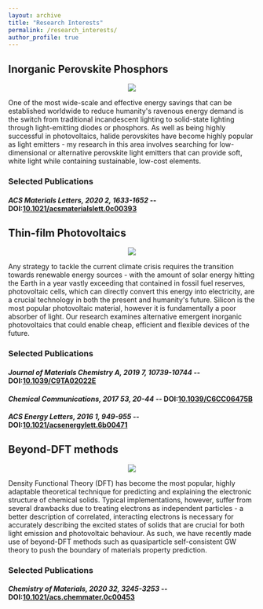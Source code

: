 ```yaml
---
layout: archive
title: "Research Interests"
permalink: /research_interests/
author_profile: true
---
```


## Inorganic Perovskite Phosphors

<center><img src="{{ site.baseurl }}/assets/tio2-codoping-toc.png"  width="auto" width="300" /></center>

One of the most wide-scale and effective energy savings that can be established worldwide to reduce humanity's ravenous energy demand is the switch from traditional incandescent lighting to solid-state lighting through light-emitting diodes or phosphors. As well as being highly successful in photovoltaics, halide perovskites have become highly popular as light emitters - my research in this area involves searching for low-dimensional or alternative perovskite light emitters that can provide soft, white light while containing sustainable, low-cost elements.

### Selected Publications

#### *ACS Materials Letters, **2020** 2, 1633-1652* -- DOI:[10.1021/acsmaterialslett.0c00393](https://doi:10.1021/acsmaterialslett.0c00393)



## Thin-film Photovoltaics

<center><img src="{{ site.baseurl }}/assets/tio2-codoping-toc.png"  width="auto" width="300" /></center>

Any strategy to tackle the current climate crisis requires the transition towards renewable energy sources - with the amount of solar energy hitting the Earth in a year vastly exceeding that contained in fossil fuel reserves, photovoltaic cells, which can directly convert this energy into electricity, are a crucial technology in both the present and humanity's future. Silicon is the most popular photovoltaic material, however it is fundamentally a poor absorber of light. Our research examines alternative emergent inorganic photovoltaics that could enable cheap, efficient and flexible devices of the future.

### Selected Publications

#### *Journal of Materials Chemistry A, **2019** 7, 10739-10744* -- DOI:[10.1039/C9TA02022E](https://doi:10.1039/C9TA02022E)

#### *Chemical Communications, **2017** 53, 20-44* -- DOI:[10.1039/C6CC06475B](https://doi:10.1039/C6CC06475B)

#### *ACS Energy Letters, **2016** 1, 949-955* -- DOI:[10.1021/acsenergylett.6b00471](https://doi:10.1021/acsenergylett.6b00471)

## Beyond-DFT methods

<center><img src="{{ site.baseurl }}/assets/tio2-codoping-toc.png"  width="auto" width="300" /></center>

Density Functional Theory (DFT) has become the most popular, highly adaptable theoretical technique for predicting and explaining the electronic structure of chemical solids. Typical implementations, however, suffer from several drawbacks due to treating electrons as independent particles - a better description of correlated, interacting electrons is necessary for accurately describing the excited states of solids that are crucial for both light emission and photovoltaic behaviour. As such, we have recently made use of beyond-DFT methods such as quasiparticle self-consistent GW theory to push the boundary of materials property prediction.

### Selected Publications

#### *Chemistry of Materials, **2020** 32, 3245-3253* -- DOI:[10.1021/acs.chemmater.0c00453](https://doi:10.1021/acs.chemmater.0c00453)

